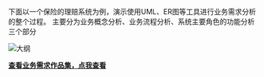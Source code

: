 下面以一个保险的理赔系统为例，演示使用UML、ER图等工具进行业务需求分析的整个过程。
主要分为业务概念分析、业务流程分析、系统主要角色的功能分析三个部分

![大纲](https://user-images.githubusercontent.com/8792672/166135967-79686e00-d9fa-4bef-93a3-93867fd48efc.png)

[**查看业务需求作品集，点我查看**]()
